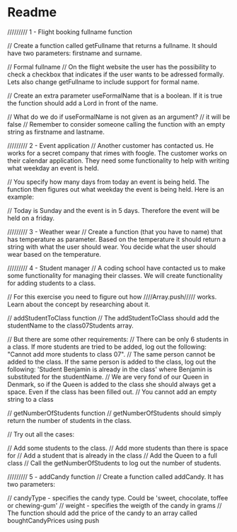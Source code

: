 # Readme

///////// 1 - Flight booking fullname function

// Create a function called getFullname that returns a fullname. It should have two parameters: firstname and surname.

// Formal fullname
// On the flight website the user has the possibility to check a checkbox that indicates if the user wants to be adressed formally. Lets also change getFullname to include support for formal name.

// Create an extra parameter useFormalName that is a boolean. If it is true the function should add a Lord in front of the name.

// What do we do if useFormalName is not given as an argument?
// it will be false
// Remember to consider someone calling the function with an empty string as firstname and lastname.

///////// 2 - Event application
// Another customer has contacted us. He works for a secret company that rimes with foogle. The customer works on their calendar application. They need some functionality to help with writing what weekday an event is held.

// You specify how many days from today an event is being held. The function then figures out what weekday the event is being held. Here is an example:

// Today is Sunday and the event is in 5 days. Therefore the event will be held on a friday.

///////// 3 - Weather wear
// Create a function (that you have to name) that has temperature as parameter. Based on the temperature it should return a string with what the user should wear. You decide what the user should wear based on the temperature.

///////// 4 - Student manager
// A coding school have contacted us to make some functionality for managing their classes. We will create functionality for adding students to a class.

// For this exercise you need to figure out how ////Array.push///// works. Learn about the concept by researching about it.

// addStudentToClass function
// The addStudentToClass should add the studentName to the class07Students array.

// But there are some other requirements:
// There can be only 6 students in a class. If more students are tried to be added, log out the following: "Cannot add more students to class 07".
// The same person cannot be added to the class. If the same person is added to the class, log out the following: 'Student Benjamin is already in the class' where Benjamin is substituted for the studentName.
// We are very fond of our Queen in Denmark, so if the Queen is added to the class she should always get a space. Even if the class has been filled out.
// You cannot add an empty string to a class

// getNumberOfStudents function
// getNumberOfStudents should simply return the number of students in the class.

// Try out all the cases:

// Add some students to the class.
// Add more students than there is space for
// Add a student that is already in the class
// Add the Queen to a full class
// Call the getNumberOfStudents to log out the number of students.

///////// 5 - addCandy function
// Create a function called addCandy. It has two parameters:

// candyType - specifies the candy type. Could be 'sweet, chocolate, toffee or chewing-gum'
// weight - specifies the weigth of the candy in grams
// The function should add the price of the candy to an array called boughtCandyPrices using push
